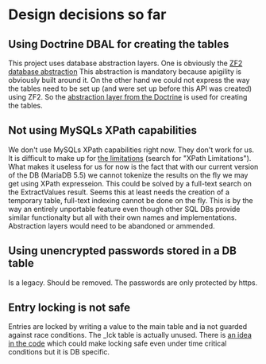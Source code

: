 Design decisions so far
=======================

Using Doctrine DBAL for creating the tables
----------------------------------

This project uses database abstraction layers. One is obviously the
[ZF2 database abstraction](http://framework.zend.com/manual/current/en/index.html#zend-db)
This abstraction is mandatory because apigility is obviously built around it.
On the other hand we could not express the way the tables need to be set up
(and were set up before this API was created) using ZF2.
So the [abstraction layer from the Doctrine](http://docs.doctrine-project.org/projects/doctrine-dbal/en/latest/)
is used for creating the tables.

Not using MySQLs XPath capabilities
-------------------------------------------

We don't use MySQLs XPath capabilities right now. They don't work for us.
It is difficult to make up for
[the limitations](http://dev.mysql.com/doc/refman/5.7/en/xml-functions.html) (search for
"XPath Limitations"). What makes it useless for us for now is the fact that
with our current version of the DB (MariaDB 5.5) we cannot tokenize the results
on the fly we may get using XPath expresseion. This could be solved by a full-text
search on the ExtractValues result. Seems this at least needs the creation
of a temporary table, full-text indexing cannot be done on the fly.
This is by the way an entirely unportable feature even though other SQL DBs provide similar
functionalty but all with their own names and implementations.
Abstraction layers would need to be abandoned or ammended.

Using unencrypted passwords stored in a DB table
------------------------------------------------

Is a legacy. Should be removed. The passwords are only protected by https.

Entry locking is not safe
-------------------------

Entries are locked by writing a value to the main table and ia not guarded
against race conditions. The _lck table is actually unused.
There is [an idea in the code](module/wde/src/wde/V2/Rest/Dicts/DictsResource.php#L212)
which could make locking safe even under time critical conditions but it is DB specific.
